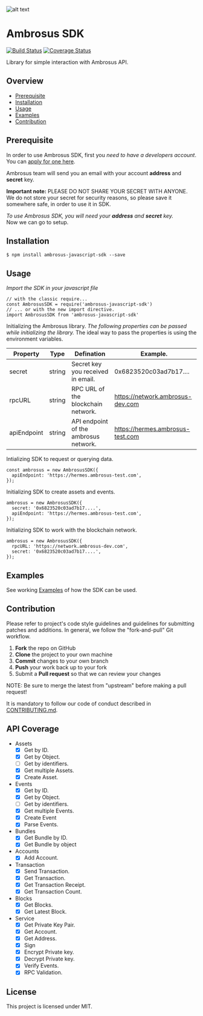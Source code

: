 ![alt text](https://cdn-images-1.medium.com/max/1600/1*hGJHnXJuOmfjIcEofbC0Ww.png 'Ambrosus')

# Ambrosus SDK

<!-- BADGES -->

[![Build Status](https://travis-ci.com/ambrosus/sdk-javascript.svg?branch=master)](https://travis-ci.com/ambrosus/sdk-javascript) [![Coverage Status](https://img.shields.io/badge/coverage-93%25-brightgreen.svg)](https://github.com/ambrosus/sdk-javascript)

<!-- END BADGES -->

Library for simple interaction with Ambrosus API.


## Overview

- [Prerequisite](#prerequisite)
- [Installation](#installation)
- [Usage](#usage)
- [Examples](#examples)
- [Contribution](#contribution)

## Prerequisite

In order to use Ambrosus SDK, first you _need to have a developers account_.\
You can [apply for one here](https://selfservice-test.ambrosus.com/create).

Ambrosus team will send you an email with your account **address** and **secret** key.

**Important note:**
PLEASE DO NOT SHARE YOUR SECRET WITH ANYONE. \
We do not store your secret for security reasons, so please save it somewhere safe, in order to use it in SDK.

_To use Ambrosus SDK, you will need your **address** and **secret** key._\
Now we can go to setup.

## Installation
```
$ npm install ambrosus-javascript-sdk --save
```

## Usage
_Import the SDK in your javascript file_
```
// with the classic require...
const AmbrosusSDK = require('ambrosus-javascript-sdk')
// ... or with the new import directive.
import AmbrosusSDK from 'ambrosus-javascript-sdk'
```
Initializing the Ambrosus library.
_The following properties can be passed while initializing the library._
The ideal way to pass the properties is using the environment variables.

|Property    | Type | Defination | Example. |
|---|---|---|---|
|secret      | string | Secret key you received in email.| 0x6823520c03ad7b17....|
|rpcURL      | string | RPC URL of the blockchain network. | https://network.ambrosus-dev.com |
|apiEndpoint | string | API endpoint of the ambrosus network. | https://hermes.ambrosus-test.com |

Intializing SDK to request or querying data.
```
const ambrosus = new AmbrosusSDK({
  apiEndpoint: 'https://hermes.ambrosus-test.com',
});
```
Initializing SDK to create assets and events.
```
ambrosus = new AmbrosusSDK({
  secret: '0x6823520c03ad7b17....',
  apiEndpoint: 'https://hermes.ambrosus-test.com',
});
```
Initializing SDK to work with the blockchain network.
```
ambrosus = new AmbrosusSDK({
  rpcURL: 'https://network.ambrosus-dev.com',
  secret: '0x6823520c03ad7b17....',
});
```

## Examples

See working [Examples](examples/) of how the SDK can be used.

## Contribution

Please refer to project's code style guidelines and guidelines for submitting patches and additions. In general, we follow the "fork-and-pull" Git workflow.

 1. **Fork** the repo on GitHub
 2. **Clone** the project to your own machine
 3. **Commit** changes to your own branch
 4. **Push** your work back up to your fork
 5. Submit a **Pull request** so that we can review your changes

NOTE: Be sure to merge the latest from "upstream" before making a pull request!

It is mandatory to follow our code of conduct described in [CONTRIBUTING.md](https://github.com/ambrosus/sdk-javascript/blob/master/CONTRIBUTING.md).

## API Coverage

* Assets
  - [x] Get by ID.
  - [x] Get by Object.
  - [ ] Get by identifiers.
  - [x] Get multiple Assets.
  - [x] Create Asset.
* Events
  - [x] Get by ID.
  - [x] Get by Object.
  - [ ] Get by identifiers.
  - [x] Get multiple Events.
  - [x] Create Event
  - [x] Parse Events.
* Bundles
  - [x] Get Bundle by ID.
  - [x] Get Bundle by object
* Accounts
  - [x] Add Account.
* Transaction
  - [x] Send Transaction.
  - [x] Get Transaction.
  - [x] Get Transaction Receipt.
  - [x] Get Transaction Count.
* Blocks
  - [x] Get Blocks.
  - [x] Get Latest Block.
* Service
  - [x] Get Private Key Pair.
  - [x] Get Account.
  - [x] Get Address.
  - [x] Sign
  - [x] Encrypt Private key.
  - [x] Decrypt Private key.
  - [x] Verify Events.
  - [x] RPC Validation.

## License

This project is licensed under MIT.
